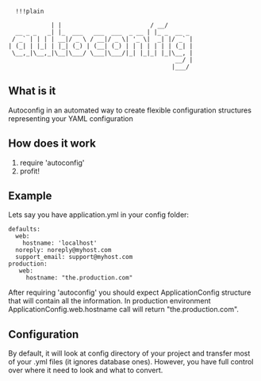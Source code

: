 	  !!!plain

                | |                         / __/
      __ _ _   _| |_  ___   ___  ___  _ __ | |_ _  __ _
     / _` | | | | __|/ _ \ / __|/ _ \| '_ \|  _| |/ _` |
    | (_| | |_| | |_| (_) | (__| (_) | | | | | | | (_| |
     \__,_|\__,_|\__|\___/ \___|\___/|_| |_|_| |_|\__, |
                                                   __/ |
                                                  |___/

## What is it

Autoconfig in an automated way to create flexible configuration structures representing your YAML configuration

## How does it work

1. require 'autoconfig'
2. profit!

## Example

Lets say you have application.yml in your config folder:

    defaults:
      web:
        hostname: 'localhost'
      noreply: noreply@myhost.com
      support_email: support@myhost.com
    production:
       web:
         hostname: "the.production.com"

After requiring 'autoconfig' you should expect ApplicationConfig structure that will contain all the information. In production environment
ApplicationConfig.web.hostname call will return "the.production.com".

## Configuration

By default, it will look at config directory of your project and transfer most of your .yml files (it ignores database ones). However,
you have full control over where it need to look and what to convert.

